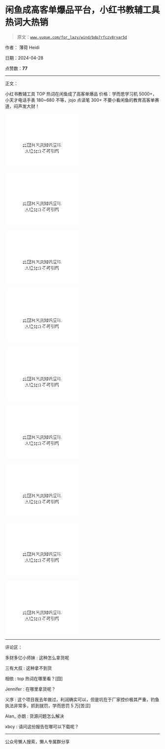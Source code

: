 # 闲鱼成高客单爆品平台，小红书教辅工具热词大热销

> 原文：[`www.yuque.com/for_lazy/wind/bdp7rfczv8ryar5d`](https://www.yuque.com/for_lazy/wind/bdp7rfczv8ryar5d)

作者： 薄荷 Heidi

日期：2024-04-28

点赞数：**77**

* * *

正文：

小红书教辅工具 TOP 热词在闲鱼成了高客单爆品 价格：学而思学习机 5000+，小天才电话手表 180~680 不等，jojo 点读笔 300+
不要小看闲鱼的教育高客单赛道，闷声发大财！

![](img/c37dc685ed40678882bf060a4a239520.png)

![](img/188a92624812a2974ae0aa1f317fa14c.png)

![](img/9caf0c1dcc229db0ef2f66fe4be6c1ae.png)

![](img/67fe103e34b2676b784b07a7a6907563.png)

![](img/7eabc4ccc3f2264719930797cc8b04ec.png)

![](img/fca8693c1f1ccc8bb93786f99655399c.png)

![](img/f3238567c9fe11388f47f989c2f7d7bc.png)

![](img/3b703a84a6c44becc6991f406a1de26a.png)

![](img/a3a5de7eb699b65d2e43329015a3ec44.png)

* * *

评论区：

多财多亿小师妹 : 这种怎么拿货呢

三有大叔 : 这种拿不到货

相依 : top 热词在哪里看？[囧]

Jennifer : 在哪里拿货呢？

义序 : 这个项目我去年做过，利润确实可以，但是坑在于厂家控价极其严重，钓鱼执法非常多，抓到就罚，学而思罚 5 万[苦涩]

Alan_ 亦朗 : 货源问题怎么解决

xbcy : 请问这份报告在哪可以下载呢？

* * *

公众号懒人搜索，懒人专属群分享
